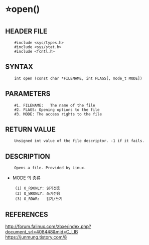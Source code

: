 ⭐open()
=========

HEADER FILE
-----------
        #include <sys/types.h>
        #include <sys/stat.h>
        #include <fcntl.h>
        
SYNTAX
------
        int open (const char *FILENAME, int FLAGS[, mode_t MODE])

PARAMETERS
----------
        #1. FILENAME:	The name of the file
        #2. FLAGS: Opening options to the file
        #3. MODE: The access rights to the file
        
RETURN VALUE
-----------
        Unsigned int value of the file descriptor. -1 if it fails.

DESCRIPTION
-----------
        Opens a file. Provided by Linux.
        
* MODE 의 종류

       (1) O_RDONLY: 읽기전용
       (2) O_WRONLY: 쓰기전용
       (3) O_RDWR:   읽기/쓰기  

REFERENCES
-----------

http://forum.falinux.com/zbxe/index.php?document_srl=408448&mid=C_LIB
</br>
https://junmung.tistory.com/8
</br>
</br>
</br>
</br>
